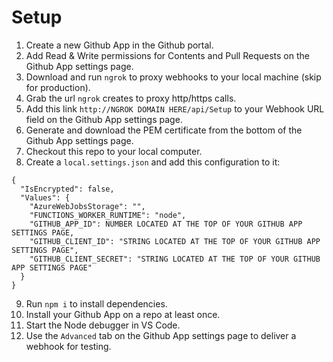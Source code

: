 # Setup

1. Create a new Github App in the Github portal.
2. Add Read & Write permissions for Contents and Pull Requests on the Github App settings page.
3. Download and run `ngrok` to proxy webhooks to your local machine (skip for production).
4. Grab the url `ngrok` creates to proxy http/https calls.
5. Add this link `http://NGROK DOMAIN HERE/api/Setup` to your Webhook URL field on the Github App settings page.
6. Generate and download the PEM certificate from the bottom of the Github App settings page.
7. Checkout this repo to your local computer.
8. Create a `local.settings.json` and add this configuration to it:
```
{
  "IsEncrypted": false,
  "Values": {
    "AzureWebJobsStorage": "",
    "FUNCTIONS_WORKER_RUNTIME": "node",
    "GITHUB_APP_ID": NUMBER LOCATED AT THE TOP OF YOUR GITHUB APP SETTINGS PAGE,
    "GITHUB_CLIENT_ID": "STRING LOCATED AT THE TOP OF YOUR GITHUB APP SETTINGS PAGE",
    "GITHUB_CLIENT_SECRET": "STRING LOCATED AT THE TOP OF YOUR GITHUB APP SETTINGS PAGE"
  }
}
```
9. Run `npm i` to install dependencies.
10. Install your Github App on a repo at least once.
11. Start the Node debugger in VS Code.
12. Use the `Advanced` tab on the Github App settings page to deliver a webhook for testing.